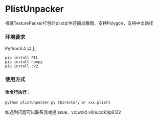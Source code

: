 # PlistUnpacker
根据TexturePacker打包的plist文件还原成散图，支持Polygon，支持中文路径

### 环境要求
Python3.4 以上
```
pip install PIL
pip install numpy
pip install cv2
``` 

### 使用方式
#### 命令行执行：
<code>python plistUnpacker.py [Directory or xxx.plist]</code>

如遇到问题可以联系我或提issue，vx:wxid_v6nucdk1jq8122
